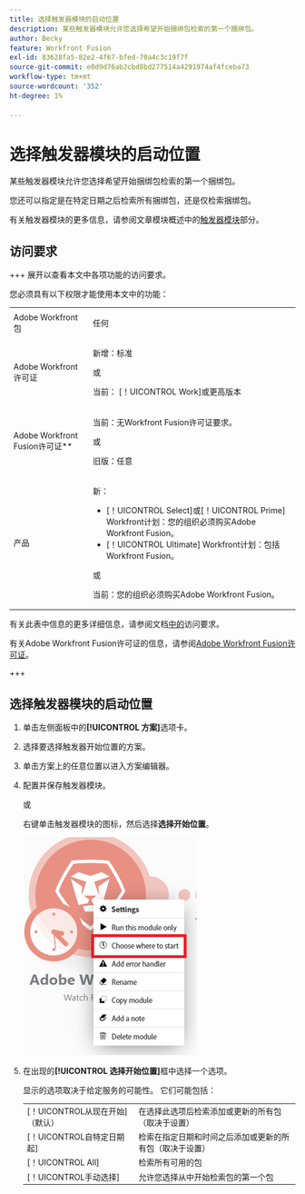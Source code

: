 ```yaml
---
title: 选择触发器模块的启动位置
description: 某些触发器模块允许您选择希望开始捆绑包检索的第一个捆绑包。
author: Becky
feature: Workfront Fusion
exl-id: 83628fa5-82e2-4f67-bfed-70a4c3c19f7f
source-git-commit: e0d9d76ab2cbd8bd277514a4291974af4fceba73
workflow-type: tm+mt
source-wordcount: '352'
ht-degree: 1%

---
```


# 选择触发器模块的启动位置

某些触发器模块允许您选择希望开始捆绑包检索的第一个捆绑包。

您还可以指定是在特定日期之后检索所有捆绑包，还是仅检索捆绑包。

有关触发器模块的更多信息，请参阅文章模块概述中的[触发器模块](/help/workfront-fusion/get-started-with-fusion/understand-fusion/module-overview.md#trigger-modules)部分。

## 访问要求

+++ 展开以查看本文中各项功能的访问要求。

您必须具有以下权限才能使用本文中的功能：

<table style="table-layout:auto">
 <col> 
 <col> 
 <tbody> 
  <tr> 
   <td role="rowheader">Adobe Workfront包</td> 
   <td> <p>任何</p> </td> 
  </tr> 
  <tr data-mc-conditions=""> 
   <td role="rowheader">Adobe Workfront许可证</td> 
   <td> <p>新增：标准</p><p>或</p><p>当前： [！UICONTROL Work]或更高版本</p> </td> 
  </tr> 
  <tr> 
   <td role="rowheader">Adobe Workfront Fusion许可证**</td> 
   <td>
   <p>当前：无Workfront Fusion许可证要求。</p>
   <p>或</p>
   <p>旧版：任意 </p>
   </td> 
  </tr> 
  <tr> 
   <td role="rowheader">产品</td> 
   <td>
   <p>新：</p> <ul><li>[！UICONTROL Select]或[！UICONTROL Prime] Workfront计划：您的组织必须购买Adobe Workfront Fusion。</li><li>[！UICONTROL Ultimate] Workfront计划：包括Workfront Fusion。</li></ul>
   <p>或</p>
   <p>当前：您的组织必须购买Adobe Workfront Fusion。</p>
   </td> 
  </tr>
 </tbody> 
</table>

有关此表中信息的更多详细信息，请参阅文档[中的](/help/workfront-fusion/references/licenses-and-roles/access-level-requirements-in-documentation.md)访问要求。

有关Adobe Workfront Fusion许可证的信息，请参阅[Adobe Workfront Fusion许可证](/help/workfront-fusion/set-up-and-manage-workfront-fusion/licensing-operations-overview/license-automation-vs-integration.md)。

+++

## 选择触发器模块的启动位置

1. 单击左侧面板中的&#x200B;**[!UICONTROL 方案]**&#x200B;选项卡。
1. 选择要选择触发器开始位置的方案。
1. 单击方案上的任意位置以进入方案编辑器。
1. 配置并保存触发器模块。

   或

   右键单击触发器模块的图标，然后选择&#x200B;**选择开始位置**。

   ![选择开始位置](assets/choose-where-to-start.png)

1. 在出现的&#x200B;**[!UICONTROL 选择开始位置]**&#x200B;框中选择一个选项。

   显示的选项取决于给定服务的可能性。 它们可能包括：

   <table style="table-layout:auto">
    <col> 
    <col> 
    <tbody>
    <tr>
    <td>[！UICONTROL从现在开始]（默认）</td>
    <td>在选择此选项后检索添加或更新的所有包（取决于设置）</td>
    </tr>
     <tr>
    <td>[！UICONTROL自特定日期起]</td>
    <td>检索在指定日期和时间之后添加或更新的所有包（取决于设置）</td>
      </tr>
      <tr>
    <td>[！UICONTROL All]</td>
    <td>检索所有可用的包</td>
     </tr>
      <tr>
    <td>[！UICONTROL手动选择]</td>
    <td>允许您选择从中开始检索包的第一个包</td>
     </tr>
     </tbody>
   </table>
